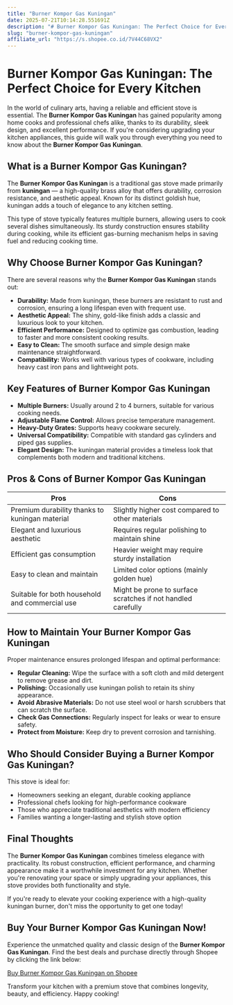 ```yaml
---
title: "Burner Kompor Gas Kuningan"
date: 2025-07-21T10:14:28.551691Z
description: "# Burner Kompor Gas Kuningan: The Perfect Choice for Every Kitchen..."
slug: "burner-kompor-gas-kuningan"
affiliate_url: "https://s.shopee.co.id/7V44C68VX2"
---
```

# Burner Kompor Gas Kuningan: The Perfect Choice for Every Kitchen

In the world of culinary arts, having a reliable and efficient stove is essential. The **Burner Kompor Gas Kuningan** has gained popularity among home cooks and professional chefs alike, thanks to its durability, sleek design, and excellent performance. If you're considering upgrading your kitchen appliances, this guide will walk you through everything you need to know about the **Burner Kompor Gas Kuningan**.

## What is a Burner Kompor Gas Kuningan?

The **Burner Kompor Gas Kuningan** is a traditional gas stove made primarily from **kuningan** — a high-quality brass alloy that offers durability, corrosion resistance, and aesthetic appeal. Known for its distinct goldish hue, kuningan adds a touch of elegance to any kitchen setting.

This type of stove typically features multiple burners, allowing users to cook several dishes simultaneously. Its sturdy construction ensures stability during cooking, while its efficient gas-burning mechanism helps in saving fuel and reducing cooking time.

## Why Choose Burner Kompor Gas Kuningan?

There are several reasons why the **Burner Kompor Gas Kuningan** stands out:

- **Durability:** Made from kuningan, these burners are resistant to rust and corrosion, ensuring a long lifespan even with frequent use.
- **Aesthetic Appeal:** The shiny, gold-like finish adds a classic and luxurious look to your kitchen.
- **Efficient Performance:** Designed to optimize gas combustion, leading to faster and more consistent cooking results.
- **Easy to Clean:** The smooth surface and simple design make maintenance straightforward.
- **Compatibility:** Works well with various types of cookware, including heavy cast iron pans and lightweight pots.

## Key Features of Burner Kompor Gas Kuningan

- **Multiple Burners:** Usually around 2 to 4 burners, suitable for various cooking needs.
- **Adjustable Flame Control:** Allows precise temperature management.
- **Heavy-Duty Grates:** Supports heavy cookware securely.
- **Universal Compatibility:** Compatible with standard gas cylinders and piped gas supplies.
- **Elegant Design:** The kuningan material provides a timeless look that complements both modern and traditional kitchens.

## Pros & Cons of Burner Kompor Gas Kuningan

| **Pros**                                               | **Cons**                                              |
|--------------------------------------------------------|------------------------------------------------------|
| Premium durability thanks to kuningan material      | Slightly higher cost compared to other materials     |
| Elegant and luxurious aesthetic                       | Requires regular polishing to maintain shine        |
| Efficient gas consumption                             | Heavier weight may require sturdy installation     |
| Easy to clean and maintain                            | Limited color options (mainly golden hue)          |
| Suitable for both household and commercial use       | Might be prone to surface scratches if not handled carefully |

## How to Maintain Your Burner Kompor Gas Kuningan

Proper maintenance ensures prolonged lifespan and optimal performance:

- **Regular Cleaning:** Wipe the surface with a soft cloth and mild detergent to remove grease and dirt.
- **Polishing:** Occasionally use kuningan polish to retain its shiny appearance.
- **Avoid Abrasive Materials:** Do not use steel wool or harsh scrubbers that can scratch the surface.
- **Check Gas Connections:** Regularly inspect for leaks or wear to ensure safety.
- **Protect from Moisture:** Keep dry to prevent corrosion and tarnishing.

## Who Should Consider Buying a Burner Kompor Gas Kuningan?

This stove is ideal for:

- Homeowners seeking an elegant, durable cooking appliance
- Professional chefs looking for high-performance cookware
- Those who appreciate traditional aesthetics with modern efficiency
- Families wanting a longer-lasting and stylish stove option

## Final Thoughts

The **Burner Kompor Gas Kuningan** combines timeless elegance with practicality. Its robust construction, efficient performance, and charming appearance make it a worthwhile investment for any kitchen. Whether you're renovating your space or simply upgrading your appliances, this stove provides both functionality and style.

If you're ready to elevate your cooking experience with a high-quality kuningan burner, don't miss the opportunity to get one today!

## Buy Your Burner Kompor Gas Kuningan Now!

Experience the unmatched quality and classic design of the **Burner Kompor Gas Kuningan**. Find the best deals and purchase directly through Shopee by clicking the link below:

[Buy Burner Kompor Gas Kuningan on Shopee](https://s.shopee.co.id/7V44C68VX2)

Transform your kitchen with a premium stove that combines longevity, beauty, and efficiency. Happy cooking!